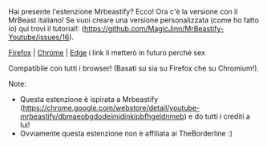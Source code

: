 Hai presente l'estenzione Mrbeastify? Ecco! Ora c'è la versione con il MrBeast italiano! Se vuoi creare una versione personalizzata (come ho fatto io) qui trovi il tutorial!: (https://github.com/MagicJinn/MrBeastify-Youtube/issues/16).

[Firefox]() | [Chrome]() | [Edge]() i link li metterò in futuro perché sex

Compatibile con tutti i browser! (Basati su sia su Firefox che su Chromium!).

Note:
* Questa estenzione è ispirata a Mrbeastify (https://chrome.google.com/webstore/detail/youtube-mrbeastify/dbmaeobgdodeimjdjnkipbfhgeldnmeb) e do tutti i crediti a lui!
* Ovviamente questa estenzione non è affiliata ai TheBorderline :)
